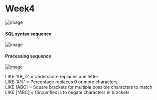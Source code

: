 # Week4
![image](https://user-images.githubusercontent.com/93840866/205146651-149ad4c0-6dfa-4a1b-82c6-b25a2ed44830.png)

#### SQL syntax sequence
![image](https://user-images.githubusercontent.com/93840866/205742209-389ce57f-9d16-49ed-b741-de4bec65e22e.png)

#### Processing sequence
![image](https://user-images.githubusercontent.com/93840866/205742664-f7a1f1ae-2009-40da-bdc1-317426870942.png)

LIKE 'AB_D' = Underscore replaces one letter <br>
LIKE  'A%' = Percentage replaces 0 or more characters <br>
LIKE [ABC] = Square brackets for multiple possible characters to match <br>
LIKE [^ABC] = Circumflex is to negate characters in brackets <br>
